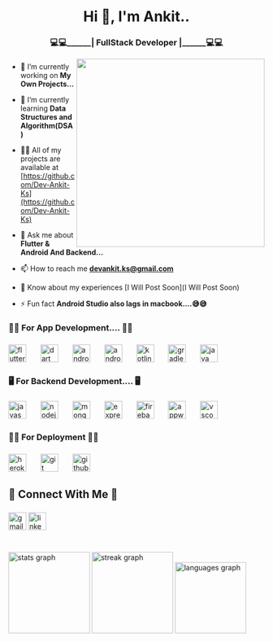 <h1 align="center">Hi 👋, I'm Ankit..</h1>

###
<h3 align="center">💻💻______| FullStack Developer |______💻💻</h3>
<img align="right" height="370" width="370" src="https://media3.giphy.com/media/v1.Y2lkPTc5MGI3NjExNzJhdWFqZTE0OHIxcXU5MmMzMnJhNjJ6eGtnZTlwdWdxeXZmbmN0cyZlcD12MV9pbnRlcm5hbF9naWZfYnlfaWQmY3Q9Zw/8Q31McooUHTNu/giphy.gif"  />

###

- 🔭 I’m currently working on **My Own Projects...**

- 🌱 I’m currently learning **Data Structures and Algorithm(DSA)**

- 👨‍💻 All of my projects are available at [https://github.com/Dev-Ankit-Ks](https://github.com/Dev-Ankit-Ks)

- 💬 Ask me about **Flutter & Android And Backend...**

- 📫 How to reach me **devankit.ks@gmail.com**

- 📄 Know about my experiences [I Will Post Soon](I Will Post Soon)

- ⚡ Fun fact **Android Studio also lags in macbook....😅😅**
<h3 align="left">📱📱 For App Development.... 📱📱</h3>

###

<div align="left">
  <img src="https://cdn.jsdelivr.net/gh/devicons/devicon/icons/flutter/flutter-original.svg" height="35" alt="flutter logo"  />
  <img width="20" />
  <img src="https://cdn.jsdelivr.net/gh/devicons/devicon/icons/dart/dart-original.svg" height="35" alt="dart logo"  />
  <img width="20" />
  <img src="https://cdn.jsdelivr.net/gh/devicons/devicon/icons/androidstudio/androidstudio-original.svg" height="35" alt="androidstudio logo"  />
  <img width="20" />
  <img src="https://cdn.jsdelivr.net/gh/devicons/devicon/icons/android/android-original.svg" height="35" alt="android logo"  />
  <img width="20" />
  <img src="https://cdn.jsdelivr.net/gh/devicons/devicon/icons/kotlin/kotlin-original.svg" height="35" alt="kotlin logo"  />
  <img width="20" />
  <img src="https://cdn.jsdelivr.net/gh/devicons/devicon/icons/gradle/gradle-original.svg" height="35" alt="gradle logo"  />
  <img width="20" />
  <img src="https://cdn.jsdelivr.net/gh/devicons/devicon/icons/java/java-original.svg" height="35" alt="java logo"  />
</div>

###

<h3 align="left">🖥 For Backend Development.... 🖥</h3>

###

<div align="left">
  <img src="https://cdn.jsdelivr.net/gh/devicons/devicon/icons/javascript/javascript-original.svg" height="35" alt="javascript logo"  />
  <img width="20" />
  <img src="https://cdn.jsdelivr.net/gh/devicons/devicon/icons/nodejs/nodejs-original.svg" height="35" alt="nodejs logo"  />
  <img width="20" />
  <img src="https://cdn.jsdelivr.net/gh/devicons/devicon/icons/mongodb/mongodb-original.svg" height="35" alt="mongodb logo"  />
  <img width="20" />
  <img src="https://cdn.jsdelivr.net/gh/devicons/devicon/icons/express/express-original.svg" height="35" alt="express logo"  />
  <img width="20" />
  <img src="https://cdn.jsdelivr.net/gh/devicons/devicon/icons/firebase/firebase-plain.svg" height="35" alt="firebase logo"  />
  <img width="20" />
  <img src="https://cdn.jsdelivr.net/gh/devicons/devicon/icons/appwrite/appwrite-original.svg" height="35" alt="appwrite logo"  />
  <img width="20" />
  <img src="https://cdn.jsdelivr.net/gh/devicons/devicon/icons/vscode/vscode-original.svg" height="35" alt="vscode logo"  />
</div>

###


<h3 align="left">🚩🚩 For Deployment 🚩🚩</h3>

###

<div align="left">
  <img src="https://cdn.jsdelivr.net/gh/devicons/devicon/icons/heroku/heroku-original.svg" height="35" alt="heroku logo"  />
  <img width="20" />
  <img src="https://cdn.jsdelivr.net/gh/devicons/devicon/icons/git/git-original.svg" height="35" alt="git logo"  />
  <img width="20" />
  <img src="https://cdn.jsdelivr.net/gh/devicons/devicon/icons/github/github-original.svg" height="35" alt="github logo"  />
</div>

<h2 align="left">👀 Connect With Me 👀</h2>

###

<div align="left">
  <img src="https://img.shields.io/static/v1?message=Gmail&logo=gmail&label=&color=D14836&logoColor=white&labelColor=&style=for-the-badge" height="35" alt="gmail logo"  />
  <img src="https://img.shields.io/static/v1?message=LinkedIn&logo=linkedin&label=&color=0077B5&logoColor=white&labelColor=&style=for-the-badge" height="35" alt="linkedin logo"  />
</div>

###

<br clear="both">

<div align="left">
  <img src="https://github-readme-stats.vercel.app/api?username=Dev-Ankit-ks&hide_title=false&hide_rank=false&show_icons=true&include_all_commits=true&count_private=true&disable_animations=false&theme=gotham&locale=en&hide_border=false" height="160" alt="stats graph"  />
  <img src="https://streak-stats.demolab.com?user=Dev-Ankit-ks&locale=en&mode=daily&theme=gotham&hide_border=false&border_radius=8" height="160" alt="streak graph"  />
  <img src="https://github-readme-stats.vercel.app/api/top-langs?username=Dev-Ankit-ks&locale=en&hide_title=false&layout=compact&card_width=320&langs_count=5&theme=gotham&hide_border=false" height="140" alt="languages graph"  />
</div>


